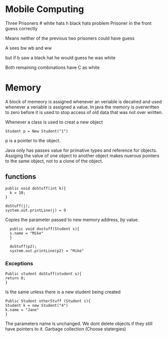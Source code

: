 Mobile Computing
=====================

Three Prisoners # white hats h black hats problem
Prisoner in the front guess correctly

Means neither of the previous two prisoners could have guess

A sees bw wb and ww

but if b saw a black hat he would  guess he was white

Both remaining combinations have C as white

# Memory

A block of memeory is assigned whenever an veriable is decalred and used whenever a veriable is assigned a value. In java the memory is overwritten to zero before it is used to stop access of old data that was not over written. 

Whenever a class is used to creat a new object
    
    Student p = New Student("1")
    
p is a pointer to the object.

Java only has passes value for primative types and reference for objects. Assiging the value of one object to another object makes nuerous pointers to the same object, not to a clone of the object.

## functions

    public void doStuff(int k){
      k = 10;
    }

    doStuff(j);
    system.out.printLine(j) = 9

Copies the parameter passed to new memory address, by value.

      public void dostuff(Student s){
      s.name = "Mike"
      }

      doStuff(p2);
      system.out.printLine(p2) = "Mike"

### Exceptions

    Public student doStuff(student s){
    return 0;
    }
    
Is the same unless there is a new student being created

    Public Student otherStuff (Student s){
    Student k = new Student("4")
    k.name = "Jane"
    }

The parameters name is unchanged.
We dont delete objects if they still have pointers to it.
Garbage collection (Choose statergies)
